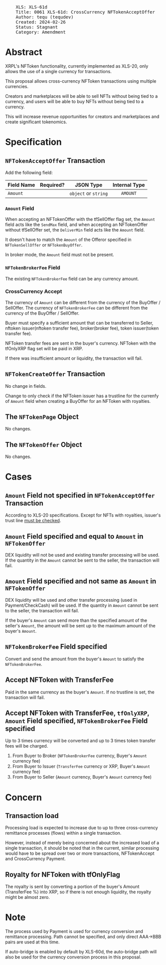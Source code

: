 <pre>
    XLS: XLS-61d
    Title: 0061 XLS-61d: CrossCurrency NFTokenAcceptOffer
    Author: tequ (tequdev)
    Created: 2024-02-26
    Status: Stagnant
    Category: Amendment
</pre>

# Abstract

XRPL's NFToken functionality, currently implemented as XLS-20, only allows the use of a single currency for transactions.

This proposal allows cross-currency NFToken transactions using multiple currencies.

Creators and marketplaces will be able to sell NFTs without being tied to a currency, and users will be able to buy NFTs without being tied to a currency.

This will increase revenue opportunities for creators and marketplaces and create significant tokenomics.

# Specification

## `NFTokenAcceptOffer` Transaction

Add the following field:

| Field Name | Required? |      JSON Type       | Internal Type |
| ---------- | :-------: | :------------------: | :-----------: |
| `Amount`   |           | `object` or `string` |   `AMOUNT`    |

### `Amount` Field

When accepting an NFTokenOffer with the tfSellOffer flag set, the `Amount` field acts like the `SendMax` field, and when accepting an NFTokenOffer without tfSellOffer set, the `DeliverMin` field acts like the `Amount` field.

It doesn't have to match the `Amount` of the Offeror specified in `NFTokenSellOffer` or `NFTokenBuyOffer`.

In broker mode, the `Amount` field must not be present.

### `NFTokenBrokerFee` Field

The existing `NFTokenBrokerFee` field can be any currency amount.

### CrossCurrency Accept

The currency of `Amount` can be different from the currency of the BuyOffer / SellOffer.
The currency of `NFTokenBrokerFee` can be different from the currency of the BuyOffer / SellOffer.

Buyer must specify a sufficient amount that can be transferred to Seller, nftoken issuer(nftoken transfer fee), broker(broker fee), token issuer(token transfer fee).

NFToken transfer fees are sent in the buyer's currency.
NFToken with the tfOnlyXRP flag set will be paid in XRP.

If there was insufficient amount or liquidity, the transaction will fail.

## `NFTokenCreateOffer` Transaction

No change in fields.

Change to only check if the NFToken issuer has a trustline for the currenfy of `Amount` field when creating a BuyOffer for an NFToken with royalties.

## The `NFTokenPage` Object

No changes.

## The `NFTokenOffer` Object

No changes.

# Cases

## `Amount` Field not specified in `NFTokenAcceptOffer` Transaction

According to XLS-20 specifications. Except for NFTs with royalties, issuer's trust line [must be checked](https://github.com/XRPLF/rippled/issues/4925).

## `Amount` Field specified and equal to `Amount` in `NFTokenOffer`

DEX liquidity will not be used and existing transfer processing will be used.
If the quantity in the `Amount` cannot be sent to the seller, the transaction will fail.

## `Amount` Field specified and not same as `Amount` in `NFTokenOffer`

DEX liquidity will be used and other transfer processing (used in Payment/CheckCash) will be used.
If the quantity in `Amount` cannot be sent to the seller, the transaction will fail.

If the buyer's `Amount` can send more than the specified amount of the seller's `Amount`, the amount will be sent up to the maximum amount of the buyer's `Amount`.

## `NFTokenBrokerFee` Field specified

Convert and send the amount from the buyer's `Amount` to satisfy the `NFTokenBrokerFee`.

## Accept NFToken with TransferFee

Paid in the same currency as the buyer's `Amount`.
If no trustline is set, the transaction will fail.

## Accept NFToken with TransferFee, `tfOnlyXRP`, `Amount` Field specified, `NFTokenBrokerFee` Field specified

Up to 3 times currency will be converted and up to 3 times token transfer fees will be charged.

1. From Buyer to Broker (`NFTokenBrokerFee` currency, Buyer's `Amount` currency fee)
1. From Buyer to Issuer (`TransferFee` currency or XRP, Buyer's `Amount` currency fee)
1. From Buyer to Seller (`Amount` currency, Buyer's `Amount` currency fee)

# Concern

## Transaction load

Processing load is expected to increase due to up to three cross-currency remittance processes (flows) within a single transaction.

However, instead of merely being concerned about the increased load of a single transaction, it should be noted that in the current, similar processing would have to be spread over two or more transactions, NFTokenAccept and CrossCurrency Payment.

## Royalty for NFToken with tfOnlyFlag

The royalty is sent by converting a portion of the buyer's Amount (TransferFee %) into XRP, so if there is not enough liquidity, the royalty might be almost zero.

# Note

The process used by Payment is used for currency conversion and remittance processing.
Path cannot be specified, and only direct AAA->BBB pairs are used at this time.

If auto-bridge is enabled by default by XLS-60d, the auto-bridge path will also be used for the currency conversion process in this proposal.
